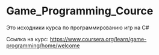 # Game_Programming_Cource
Это исходники курса по программированию игр на C#


Ссылка на курс: 
https://www.coursera.org/learn/game-programming/home/welcome
